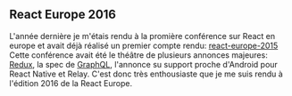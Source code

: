 ## React Europe 2016


L'année dernière je m'étais rendu à la promière conférence sur React en europe et avait déjà réalisé un premier compte rendu: [react-europe-2015](https://gist.github.com/pierr/639b994534924c75f7e6)
Cette conférence avait été le théâtre de plusieurs annonces majeures: [Redux](), la spec de [GraphQL](), l'annonce su support proche d'Android pour React Native et Relay.
C'est donc très enthousiaste que je me suis rendu à l'édition 2016 de la React Europe.


